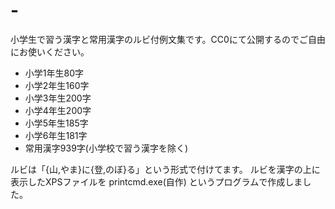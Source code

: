 # -
小学生で習う漢字と常用漢字のルビ付例文集です。CC0にて公開するのでご自由にお使いください。
* 小学1年生80字
* 小学2年生160字
* 小学3年生200字
* 小学4年生200字
* 小学5年生185字
* 小学6年生181字
* 常用漢字939字(小学校で習う漢字を除く)

ルビは「{山,やま}に{登,のぼ}る」という形式で付けてます。
ルビを漢字の上に表示したXPSファイルを printcmd.exe(自作) というプログラムで作成しました。




